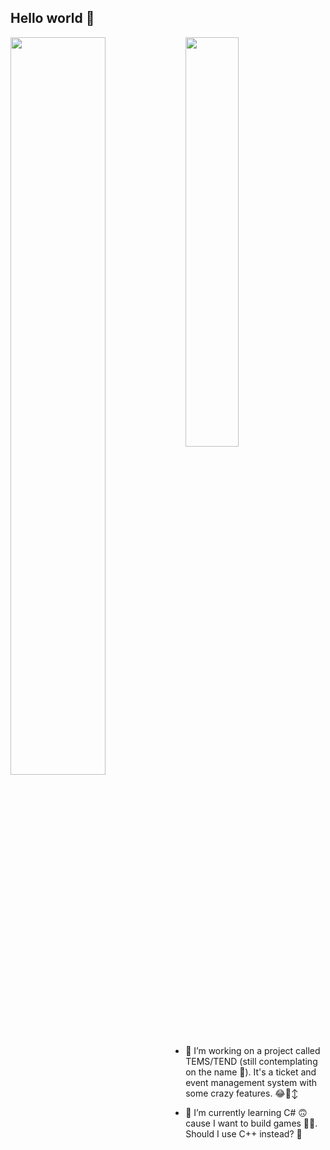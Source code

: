 ## Hello world 👋 

  
<img align="left" width="55%" src="https://github-readme-stats.vercel.app/api?username=chloe7243&show_icons=true&theme=radical"/>
<img  width="41%" src="https://github-readme-stats.vercel.app/api/top-langs/?username=anuraghazra&theme=radical&layout=compact"/>


- 🔭 I’m working on a project called TEMS/TEND (still contemplating on the name 👀). It's a ticket and event management system with some crazy features. 😂🙂‍↕️

- 🌱 I’m currently learning C# 🙃 cause I want to build games 😮‍💨. Should I use C++ instead? 🤔

<!--
**Chloe7243/Chloe7243** is a ✨ _special_ ✨ repository because its `README.md` (this file) appears on your GitHub profile.

Here are some ideas to get you started:


- 👯 I’m looking to collaborate on ...
- 🤔 I’m looking for help with ...
- 💬 Ask me about ...
- 📫 How to reach me: ...
- 😄 Pronouns: ...
- ⚡ Fun fact: ...
-->
